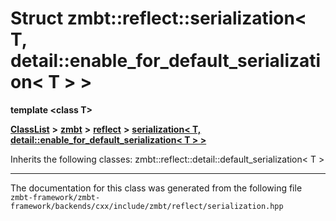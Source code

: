 

# Struct zmbt::reflect::serialization&lt; T, detail::enable\_for\_default\_serialization&lt; T &gt; &gt;

**template &lt;class T&gt;**



[**ClassList**](annotated.md) **>** [**zmbt**](namespacezmbt.md) **>** [**reflect**](namespacezmbt_1_1reflect.md) **>** [**serialization&lt; T, detail::enable\_for\_default\_serialization&lt; T &gt; &gt;**](structzmbt_1_1reflect_1_1serialization_3_01T_00_01detail_1_1enable__for__default__serialization_3_01T_01_4_01_4.md)








Inherits the following classes: zmbt::reflect::detail::default_serialization< T >































































------------------------------
The documentation for this class was generated from the following file `zmbt-framework/zmbt-framework/backends/cxx/include/zmbt/reflect/serialization.hpp`


